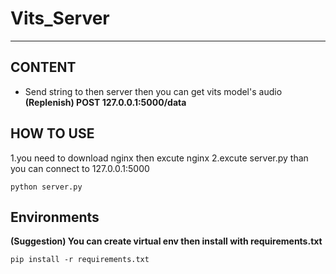 # Vits_Server
---
## CONTENT
- Send string to then server then you can get vits model's audio
**(Replenish) POST 127.0.0.1:5000/data**

## HOW TO USE
1.you need to download nginx then excute nginx
2.excute server.py than you can connect to 127.0.0.1:5000
```
python server.py
```

## Environments
**(Suggestion) You can create virtual env then install with requirements.txt**
```
pip install -r requirements.txt
```

